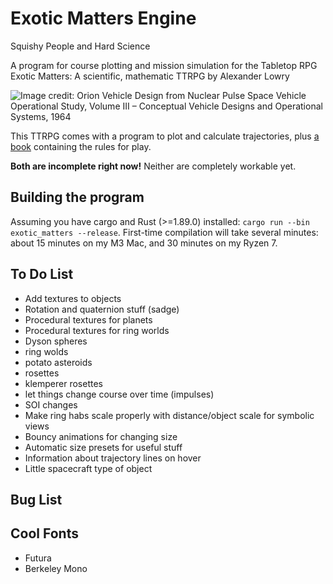 # Exotic Matters Engine

Squishy People and Hard Science

A program for course plotting and mission simulation for the Tabletop RPG Exotic Matters:
A scientific, mathematic TTRPG by Alexander Lowry

![Image credit: Orion Vehicle Design from Nuclear Pulse Space Vehicle Operational
Study, Volume III – Conceptual Vehicle Designs and Operational Systems, 1964](readme/title-card.png)

This TTRPG comes with a program to plot and calculate trajectories,
plus [a book](books/ExoticMatters-Rulebook.pdf) containing the rules for play.

**Both are incomplete right now!**
Neither are completely workable yet.

## Building the program

Assuming you have cargo and Rust (>=1.89.0) installed: `cargo run --bin exotic_matters --release`.
First-time compilation will take several minutes: about 15 minutes on my M3 Mac, and 30 minutes on my Ryzen 7.

## To Do List

* Add textures to objects
* Rotation and quaternion stuff (sadge)
* Procedural textures for planets
* Procedural textures for ring worlds
* Dyson spheres
* ring wolds
* potato asteroids
* rosettes
* klemperer rosettes
* let things change course over time (impulses)
* SOI changes
* Make ring habs scale properly with distance/object scale for symbolic views
* Bouncy animations for changing size
* Automatic size presets for useful stuff
* Information about trajectory lines on hover
* Little spacecraft type of object

## Bug List



## Cool Fonts

* Futura
* Berkeley Mono
